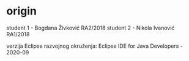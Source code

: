 # origin
 
student 1 - Bogdana Živković RA2/2018
student 2 - Nikola Ivanović RA1/2018

verzija Eclipse razvojnog okruženja: Eclipse IDE for Java Developers - 2020-09
